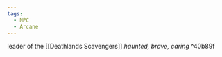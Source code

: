 ```yaml
---
tags:
  - NPC
  - Arcane
---
```

leader of the [[Deathlands Scavengers]]
*haunted, brave, caring* ^40b89f